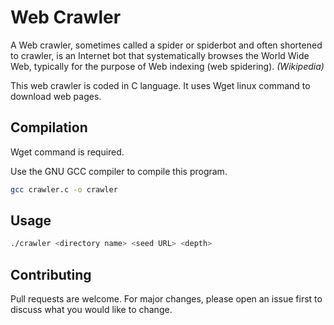# Web Crawler

A Web crawler, sometimes called a spider or spiderbot and often shortened to crawler, is an Internet bot that systematically browses the World Wide Web, typically for the purpose of Web indexing (web spidering).
*(Wikipedia)*

This web crawler is coded in C language. It uses Wget linux command to download web pages.

## Compilation

Wget command is required.

Use the GNU GCC compiler to compile this program.

```bash
gcc crawler.c -o crawler
```

## Usage

```bash
./crawler <directory name> <seed URL> <depth>
```

## Contributing
Pull requests are welcome. For major changes, please open an issue first to discuss what you would like to change.
